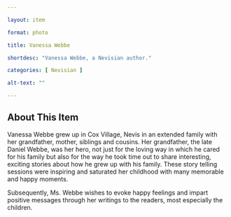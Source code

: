 ```yaml
--- 

layout: item

format: photo 

title: Vanessa Webbe

shortdesc: "Vanessa Webbe, a Nevisian author."

categories: [ Nevisian ] 

alt-text: ""

--- 
```


## About This Item 

Vanessa Webbe grew up in Cox Village, Nevis in an extended family with her grandfather, mother, siblings and cousins. Her grandfather, the late Daniel Webbe, was her hero, not just for the loving way in which he cared for his family but also for the way he took time out to share interesting, exciting stories about how he grew up with his family. These story telling sessions were inspiring and saturated her childhood with many memorable and happy moments. 

Subsequently, Ms. Webbe wishes to evoke happy feelings and impart positive messages through her writings to the readers, most especially the children.

